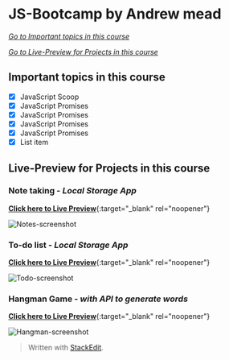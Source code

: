 




# JS-Bootcamp by Andrew mead

[*Go to  Important topics in this course*](#important-topics-in-this-course)

[*Go to Live-Preview for Projects in this course*](#Live-Preview-for-Projects-in-this-course)

## Important topics in this course
 - [x] JavaScript Scoop
 - [x] JavaScript Promises
 - [x] JavaScript Promises
 - [x] JavaScript Promises
 - [x] JavaScript Promises
 - [x] List item

## Live-Preview for Projects in this course

### Note taking - *Local Storage App*

[**Click here to Live Preview**](https://notes-app-mans.surge.sh/){:target="_blank" rel="noopener"}

![Notes-screenshot](https://user-images.githubusercontent.com/19681362/142573088-fa5c8e8a-c3d3-48a3-a735-7dd40d3f1c77.png)

### To-do list - *Local Storage App*

[**Click here to Live Preview**](https://todos-app-mans.surge.sh/){:target="_blank" rel="noopener"}

![Todo-screenshot](https://user-images.githubusercontent.com/19681362/142573091-b3cc48b7-508b-44b6-8aa4-bd7ca77ffa16.png)

### Hangman Game - *with API to generate words*

[**Click here to Live Preview**](https://hangman-game-mans.surge.sh/){:target="_blank" rel="noopener"}

![Hangman-screenshot](https://user-images.githubusercontent.com/19681362/142573086-fad92b3e-461d-4a91-8b9d-4f3a2597c0c6.png)






> Written with [StackEdit](https://stackedit.io/).
